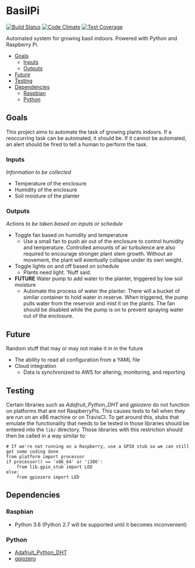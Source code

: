 # BasilPi
[![Build Status](https://travis-ci.org/arunderwood/BasilPi.svg?branch=master)](https://travis-ci.org/arunderwood/BasilPi)
[![Code Climate](https://codeclimate.com/github/arunderwood/BasilPi/badges/gpa.svg)](https://codeclimate.com/github/arunderwood/BasilPi)
[![Test Coverage](https://codeclimate.com/github/arunderwood/BasilPi/badges/coverage.svg)](https://codeclimate.com/github/arunderwood/BasilPi/coverage)

Automated system for growing basil indoors.  Powered with Python and Raspberry Pi.

<!-- START doctoc generated TOC please keep comment here to allow auto update -->
<!-- DON'T EDIT THIS SECTION, INSTEAD RE-RUN doctoc TO UPDATE -->


- [Goals](#goals)
  - [Inputs](#inputs)
  - [Outputs](#outputs)
- [Future](#future)
- [Testing](#testing)
- [Dependencies](#dependencies)
  - [Raspbian](#raspbian)
  - [Python](#python)

<!-- END doctoc generated TOC please keep comment here to allow auto update -->

## Goals

This project aims to automate the task of growing plants indoors.  If a reoccurring task can be automated, it should be.  If it cannot be automated, an alert should be fired to tell a human to perform the task.

### Inputs
_Information to be collected_
  * Temperature of the enclosure
  * Humidity of the enclosure
  * Soil moisture of the planter

### Outputs
_Actions to be taken based on inputs or schedule_
  * Toggle fan based on humidity and temperature
      - Use a small fan to push air out of the enclosure to control humidity and temperature.  Controlled amounts of air turbulence are also required to encourage stronger plant stem growth.  Without air movement, the plant will eventually collapse under its own weight.
  * Toggle lights on and off based on schedule
      - Plants need light.  'Nuff said.
  * __FUTURE__ Water pump to add water to the planter, triggered by low soil moisture
      - Automate the process of water the planter.  There will a bucket of similar container to hold water in reserve.  When triggered, the pump pulls water from the reservoir and mist it on the plants.  The fan should be disabled while the pump is on to prevent spraying water out of the enclosure.

## Future
Random stuff that may or may not make it in in the future

* The ability to read all configuration from a YAML file
* Cloud integration
    - Data is synchronized to AWS for altering, monitoring, and reporting

## Testing

Certain libraries such as _Adafruit_Python_DHT_ and _gpiozero_ do not function on platforms that are not RaspberryPis.  This causes tests to fail when they are run on an x86 machine or on TravisCI.  To get around this, stubs that emulate the functionality that needs to be tested in those libraries should be entered into the `lib/` directory.  Those libraries with this restriction should then be called in a way similar to:

```
# If we're not running on a Raspberry, use a GPIO stub so we can still get some coding done
from platform import processor
if processor() == 'x86_64' or 'i386':
    from lib.gpio_stub import LED
else:
    from gpiozero import LED
```

## Dependencies

### Raspbian

- Python 3.6 (Python 2.7 will be supported until it becomes inconvenient)

### Python

- [Adafruit_Python_DHT](https://github.com/adafruit/Adafruit_Python_DHT)
- [gpiozero](https://github.com/RPi-Distro/python-gpiozero)
